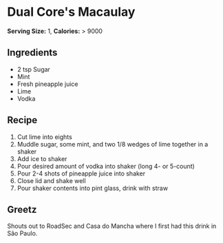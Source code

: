 # Dual Core's Macaulay
**Serving Size:** 1, **Calories:** > 9000

## Ingredients
- 2 tsp Sugar
- Mint
- Fresh pineapple juice
- Lime
- Vodka

## Recipe
1. Cut lime into eights
2. Muddle sugar, some mint, and two 1/8 wedges of lime together in a shaker
3. Add ice to shaker
4. Pour desired amount of vodka into shaker (long 4- or 5-count)
5. Pour 2-4 shots of pineapple juice into shaker
6. Close lid and shake well
7. Pour shaker contents into pint glass, drink with straw

## Greetz
Shouts out to RoadSec and Casa do Mancha where I first had this drink in São Paulo.
